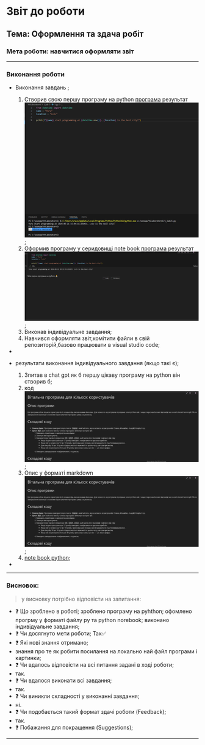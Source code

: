 # Звіт до роботи
## Тема: Оформлення та здача робіт
### Мета роботи: навчитися оформляти звіт

---
### Виконання роботи
*   Виконання завдань ;
    1. Створив свою першу програму на python  [програма](1.py)    результат![](1.png);
    1. Оформив програму у серидовищі note book  [програма](1.ipynb) результат![](2.png);
    1. Виконав індивідуальне завдання;
    1. Навчився оформляти звіт,комітити файли в свій репозиторій,базово працювати в visual studio code;

* 

* результати виконання індивідуального завдання (якщо такі є);
    1. Зпитав в chat gpt як б першу цікаву програму на python він створив б;
    1. код ![](3.png);
    1. Опис у форматі markdown ![](3.png);
    1. [note book python](ind.ipynb);
*  
---
### Висновок:
> у висновку потрібно відповісти на запитання:

- :question: Що зроблено в роботі;
 зроблено програму на pyhthon; 
 офомлено прогрму у форматі файлу py та python norebook;
 виконано індивідуальне завдання;
- :question: Чи досягнуто мети роботи;
Так✅
- :question: Які нові знання отримано;
- знання про те як робити посилання на локально най файл програми і картинки;
- :question: Чи вдалось відповісти на всі питання задані в ході роботи;
- так.
- :question: Чи вдалося виконати всі завдання;
- так.
- :question: Чи виникли складності у виконанні завдання;
- ні.
- :question: Чи подобається такий формат здачі роботи (Feedback);
- так. 
- :question: Побажання для покращення (Suggestions);

---